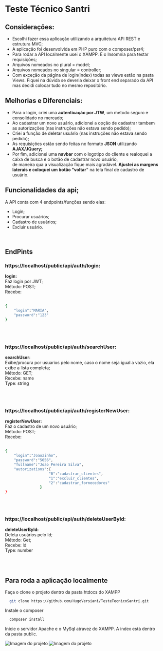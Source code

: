 # Teste Técnico Santri

## Considerações:

- Escolhi fazer essa aplicação utilizando a arquitetura API REST e estrutura MVC;<br/>
- A aplicação foi desenvolvida em PHP puro com o composer/psr4;<br/>
- Para rodar a API localmente usei o XAMPP. E o Insomnia para testar requisições;<br />
- Arquivos nomeados no plural = model;<br/>
- Arquivos nomeados no singular = controller;<br/>
- Com exceção da página de login(index) todas as views estão na pasta Views. Fiquei na dúvida se deveria deixar o front end separado da API mas decidi colocar tudo no mesmo repositório.

## Melhorias e Diferenciais:

- Para o login, criei uma **autenticação por JTW**, um metodo seguro e consolidado no mercado;</br>
- Ao cadastrar um novo usuário, adicionei a opção de cadastrar tambem as autorizações (nas instruções não estava sendo pedido);<br/>
- Criei a função de deletar usuário  (nas instruções não estava sendo pedido);<br/>
- As requisições estão sendo feitas no formato **JSON** utilizando **AJAX/JQuery;**<br/>
- Por fim, adicionei uma **navbar** com o logotipo do cliente e realoquei a caixa de busca e o botão de cadastrar novo usuário,<br/>
de maneira qua a visualização fique mais agradável. **Ajustei as margens laterais e coloquei um botão "voltar"** na tela final de cadastro de usuário.


## Funcionalidades da api;

A API conta com 4 endpoints/funções sendo elas:

- Login;
- Procurar usuários;
- Cadastro de usuários;
- Excluir usuário.

<br/>

## EndPints

### https://localhost/public/api/auth/login:

**login:** <br/>
Faz login por JWT;<br/>
Método: POST;<br/>
Recebe:<br/><br/>

```bash
{
	"login":"MARIA",
	"password":"123"
}
```

<br/>
<br/>

### https://localhost/public/api/auth/searchUser:

**searchUser:** <br/>
Exibe/procura por usuarios pelo nome, caso o nome seja igual a vazio, ela exibe a lista completa;<br/>
Método: GET;<br/>
Recebe: name</br>
Type: string<br/>

<br/>
<br/>

### https://localhost/public/api/auth/registerNewUser:

**registerNewUser:** <br/>
Faz o cadastro de um novo usuário;<br/>
Método: POST;<br/>
Recebe:<br/><br/>

```bash
{
	"login":"Joaozinho",
	"password":"5656",
	"fullname":"Joao Pereira Silva",
	"autorizations":{
					"0":"cadastrar_clientes",
					"1":"excluir_clientes",
					"2":"cadastrar_fornecedores"
				}
}
```

<br/>
<br/>

### https://localhost/public/api/auth/deleteUserById:

**deleteUserById:** <br/>
Deleta usuários pelo Id;<br/>
Método: Get;<br/>
Recebe: Id<br/>
Type: number<br/>

<br/>
<br/>

## Para roda a aplicação localmente

Faça o clone o projeto dentro da pasta htdocs do XAMPP

```bash
  git clone https://github.com/HugoVersiani/TesteTecnicoSantri.git
```

Instale o composer

```bash
  composer install
```

Inicie o servidor Apache e o MySql atravez do XAMPP. A index está dentro da pasta public.



<img src="static/IMG2.png" alt="Imagem do projeto">
<img src="static/img1.png" alt="Imagem do projeto">


